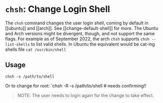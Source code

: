 # `chsh`: Change Login Shell
The `chsh` command changes the user login shell, coming by default in [[ubuntu]] and [[arch]]. See [[change-default-shell]] for more.
The Ubuntu and Arch versions might be divergent, though, and not support the same flags. For example as of September 2022, the arch `chsh` supports `chsh --list-shells` to list valid shells. In Ubuntu the equivalent would be cat-ing shells file `cat /usr/bin/shell`

## Usage
`chsh -s /path/to/shell`

Or to change for root:
`chsh -R -s /path/to/shell # needs confirming!!

> NOTE:
> The user needs to login again for the change to take effect.
